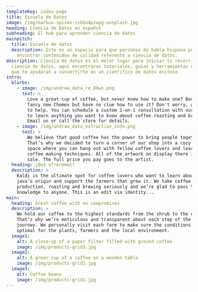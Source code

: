 ```yaml
---
templateKey: index-page
title: Escuela de Datos
image: /img/markus-spiske-cvbbo4pzwpg-unsplash.jpg
heading: Ciencia de Datos en español
subheading: El hub para aprender ciencia de datos
mainpitch:
  title: Escuela de datos
  description: Este es un espacio para que personas de habla hispana puedan
    encontrar contenidoo de calidad referente a ciencia de datos.
description: Ciencia de datos es el mejor lugar para iniciar tu recorrido en la
  ciencia de datos, aquí encontraras tutoriales, guías y herramientas esenciales
  que te ayudaran a convertirte en un científico de datos éxitoso
intro:
  blurbs:
    - image: /img/undraw_data_re_80ws.png
      text: >
        Love a great cup of coffee, but never knew how to make one? Bought a
        fancy new Chemex but have no clue how to use it? Don't worry, we’re here
        to help. You can schedule a custom 1-on-1 consultation with our baristas
        to learn anything you want to know about coffee roasting and brewing.
        Email us or call the store for details.
    - image: /img/undraw_data_extraction_ih3n.png
      text: >
        We believe that good coffee has the power to bring people together.
        That’s why we decided to turn a corner of our shop into a cozy meeting
        space where you can hang out with fellow coffee lovers and learn about
        coffee making techniques. All of the artwork on display there is for
        sale. The full price you pay goes to the artist.
  heading: ¿Qué ofrecemos?
  description: >
    Kaldi is the ultimate spot for coffee lovers who want to learn about their
    java’s origin and support the farmers that grew it. We take coffee
    production, roasting and brewing seriously and we’re glad to pass that
    knowledge to anyone. This is an edit via identity...
main:
  heading: Great coffee with no compromises
  description: >
    We hold our coffee to the highest standards from the shrub to the cup.
    That’s why we’re meticulous and transparent about each step of the coffee’s
    journey. We personally visit each farm to make sure the conditions are
    optimal for the plants, farmers and the local environment.
  image1:
    alt: A close-up of a paper filter filled with ground coffee
    image: /img/products-grid3.jpg
  image2:
    alt: A green cup of a coffee on a wooden table
    image: /img/products-grid2.jpg
  image3:
    alt: Coffee beans
    image: /img/products-grid1.jpg
---
```

